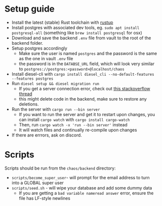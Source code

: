 # Setup guide

* Install the latest (stable) Rust toolchain with [rustup](https://rustup.rs/)
* Install postgres with associated dev tools, eg. `sudo apt install postgresql-all` (something like `brew install postgresql` for osx)
* Download and save the backend `.env` file from vault to the root of the backend folder.
* Setup postgres accordingly
   * Make sure the user is named `postgres` and the password is the same as the one in vault `.env` file
   * the password is in the `DATABSE_URL` field, which will look very similar to `postgres://postgres:<password>@localhost/chaos`
* Install diesel-cli with `cargo install diesel_cli --no-default-features --features postgres`
* Run `diesel setup && diesel migration run`
  * If you get a server connection error, check out [this stackoverflow thread](https://stackoverflow.com/questions/32439167/psql-could-not-connect-to-server-connection-refused-error-when-connecting-to)
  * this might delete code in the backend, make sure to restore any deletions.
* Run the server with `cargo run --bin server`
  * If you want to run the server and get it to restart upon changes, you can install `cargo watch` with `cargo install cargo-watch`
  * Then, run `cargo watch -x 'run --bin server'` instead
  * It will watch files and continually re-compile upon changes
* If there are errrors, ask on discord.


# Scripts

Scripts should be run from the `chaos/backend` directory:
 * `scripts/become_super_user`-  will prompt for the email address to turn into a GLOBAL super user
 * `scripts/seed.sh` - will wipe your database and add some dummy data
   * If you are getting a `bad variable nameread answer` error, ensure the file has LF-style newlines
